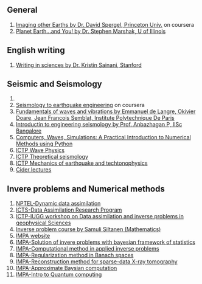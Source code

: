 
## General
1. [Imaging other Earths by Dr. David Spergel, Princeton Univ.](https://www.coursera.org/learn/life-on-other-planets#faq) on coursera
2. [Planet Earth...and You! by Dr. Stephen Marshak, U of Illinois](https://www.coursera.org/learn/planet-earth)


## English writing
1. [Writing in sciences by Dr. Kristin Sainani, Stanford](https://www.coursera.org/learn/sciwrite)

## Seismic and Seismology
1. 
2. [Seismology to earthquake engineering](https://www.coursera.org/learn/seismology-to-earthquakes#syllabus)  on coursera 
3. [Fundamentals of waves and vibrations by Emmanuel de Langre, Okivier Doare, Jean Francois Semblat, Institute Polytechnique De Paris](https://www.coursera.org/learn/fundamentals-waves-vibrations#instructors)
5. [Introductin to engineering seismology by Prof. Anbazhagan P, IISc Bangalore](https://onlinecourses.nptel.ac.in/noc22_ce64/preview)
6. [Computers, Waves, Simulations: A Practical Introduction to Numerical Methods using Python](https://www.coursera.org/learn/computers-waves-simulations)
7. [ICTP Wave Physics](https://www.youtube.com/watch?v=DsO_oqMuTIU&list=PLp0hSY2uBeP-VyqwaICS3KJgoy5EM1tl_)
8. [ICTP Theoretical seismology](https://www.youtube.com/watch?v=TZ2QsheUi7Q&list=PLp0hSY2uBeP9wfQJIrq78ZiaqOprl4kPA)
9. [ICTP Mechanics of earthquake and techtonophysics](https://www.youtube.com/watch?v=rsBPN3LWYSE&list=PLp0hSY2uBeP9jZDEsiJ8DrIID265gzKDL)
10. [Cider lectures](https://www.youtube.com/channel/UCumfXuOk4FP7phVNtUhpPDA)


## Invere problems and Numerical methods
1. [NPTEL-Dynamic data assimilation](https://www.youtube.com/watch?v=ZUUNn22LfjM&list=PLbMVogVj5nJSlrH7FECej1_aS2RXj_9S3)
2. [ICTS-Data Assimilation Research Program](https://www.youtube.com/watch?v=ar4pgb8GcnY&list=PL04QVxpjcnjhnCxoHVt6qVs7EY3RMaRR5)
3. [ICTP-IUGG workshop on Data assimilation and inverse problems in geophysical Sciences](https://www.youtube.com/watch?v=N-Y0TqjHh0w&list=PLos1JqOLJm3tWHdL6BG4RQiROg4IjiMia)
4. [Inverse problem course by Samuli Siltanen (Mathematics)](https://www.youtube.com/watch?v=lCokUeI9aCE&list=PLyIjfdC_fHWYSVIcrNtV9Hr7zAGE3GF-6) 
5. [IMPA website](https://impa.br/videos/)
6. [IMPA-Solution of invere problems with bayesian framework of statistics](https://www.youtube.com/playlist?list=PLo4jXE-LdDTSFf7-Ndf_u-PLoCxVLu7Vx)
7. [IMPA-Computational method in applied inverse problems](https://www.youtube.com/playlist?list=PLo4jXE-LdDTRsbunoitgGKqpIob5xoFdD)
8. [IMPA-Regularization method in Banach spaces](https://www.youtube.com/playlist?list=PLo4jXE-LdDTTsrXGUZ6TI__0Q4lRgw8DU)
9. [IMPA-Reconstruction method for sparse-data X-ray tomography](https://www.youtube.com/playlist?list=PLo4jXE-LdDTQmU66tIMLtjdIKjwV_XjiT)
10. [IMPA-Approximate Baysian computation](https://www.youtube.com/playlist?list=PLo4jXE-LdDTQDyz2aK0awJwreyZlvWvNw)
11. [IMPA-Intro to Quantum computing](https://www.youtube.com/playlist?list=PLo4jXE-LdDTTlm38I2oAZIkL4xV_LIZiV)



